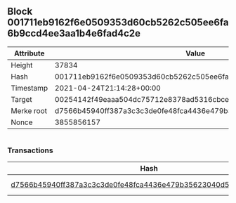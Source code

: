 ## Block 001711eb9162f6e0509353d60cb5262c505ee6fa6b9ccd4ee3aa1b4e6fad4c2e

Attribute | Value
--- | ---
Height | 37834
Hash | 001711eb9162f6e0509353d60cb5262c505ee6fa6b9ccd4ee3aa1b4e6fad4c2e
Timestamp | 2021-04-24T21:14:28+00:00
Target | 00254142f49eaaa504dc75712e8378ad5316cbcead634704b3734b6271167cc4
Merke root | d7566b45940ff387a3c3c3de0fe48fca4436e479b35623040d5b3587842da68b
Nonce | 3855856157

```

```

### Transactions

Hash | Amount
--- | ---
[d7566b45940ff387a3c3c3de0fe48fca4436e479b35623040d5b3587842da68b](d7566b45940ff387a3c3c3de0fe48fca4436e479b35623040d5b3587842da68b.md) | 10.00000000 SKEPTI 
